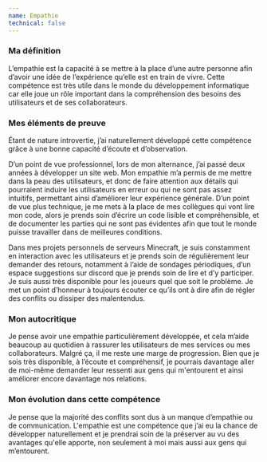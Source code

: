 ```yaml
---
name: Empathie
technical: false
---
```


### Ma définition

L’empathie est la capacité à se mettre à la place d’une autre personne afin d’avoir une idée de l’expérience qu’elle est en train de vivre. Cette compétence est très utile dans le monde du développement informatique car elle joue un rôle important dans la compréhension des besoins des utilisateurs et de ses collaborateurs.

### Mes éléments de preuve

Étant de nature introvertie, j’ai naturellement développé cette compétence grâce à une bonne capacité d’écoute et d’observation.

D’un point de vue professionnel, lors de mon alternance, j’ai passé deux années à développer un site web. Mon empathie m’a permis de me mettre dans la peau des utilisateurs, et donc de faire attention aux détails qui pourraient induire les utilisateurs en erreur ou qui ne sont pas assez intuitifs, permettant ainsi d’améliorer leur expérience générale. D’un point de vue plus technique, je me mets à la place de mes collègues qui vont lire mon code, alors je prends soin d’écrire un code lisible et compréhensible, et de documenter les parties qui ne sont pas évidentes afin que tout le monde puisse travailler dans de meilleures conditions.

Dans mes projets personnels de serveurs Minecraft, je suis constamment en interaction avec les utilisateurs et je prends soin de régulièrement leur demander des retours, notamment à l’aide de sondages périodiques, d’un espace suggestions sur discord que je prends soin de lire et d’y participer. Je suis aussi très disponible pour les joueurs quel que soit le problème. Je met un point d’honneur à toujours écouter ce qu’ils ont à dire afin de régler des conflits ou dissiper des malentendus.

### Mon autocritique

Je pense avoir une empathie particulièrement développée, et cela m’aide beaucoup au quotidien à rassurer les utilisateurs de mes services ou mes collaborateurs. Malgré ça, il me reste une marge de progression. Bien que je sois très disponible, à l’écoute et compréhensif, je pourrais davantage aller de moi-même demander leur ressenti aux gens qui m'entourent et ainsi améliorer encore davantage nos relations.

### Mon évolution dans cette compétence

Je pense que la majorité des conflits sont dus à un manque d’empathie ou de communication. L'empathie est une compétence que j’ai eu la chance de développer naturellement et je prendrai soin de la préserver au vu des avantages qu'elle apporte, non seulement à moi mais aussi aux gens qui m’entourent.
